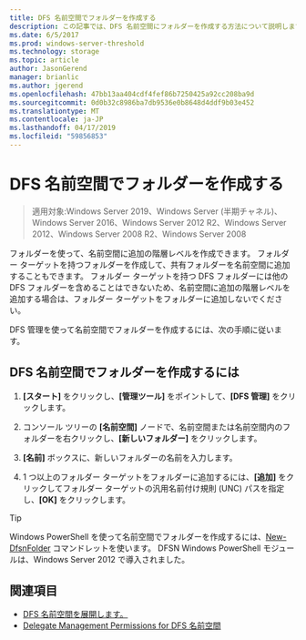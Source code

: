 ```yaml
---
title: DFS 名前空間でフォルダーを作成する
description: この記事では、DFS 名前空間にフォルダーを作成する方法について説明します。
ms.date: 6/5/2017
ms.prod: windows-server-threshold
ms.technology: storage
ms.topic: article
author: JasonGerend
manager: brianlic
ms.author: jgerend
ms.openlocfilehash: 47bb13aa404cdf4fef86b7250425a92cc208ba9d
ms.sourcegitcommit: 0d0b32c8986ba7db9536e0b8648d4ddf9b03e452
ms.translationtype: MT
ms.contentlocale: ja-JP
ms.lasthandoff: 04/17/2019
ms.locfileid: "59856853"
---
```

# <a name="create-a-folder-in-a-dfs-namespace"></a>DFS 名前空間でフォルダーを作成する

> 適用対象:Windows Server 2019、Windows Server (半期チャネル)、Windows Server 2016、Windows Server 2012 R2、Windows Server 2012、Windows Server 2008 R2、Windows Server 2008

フォルダーを使って、名前空間に追加の階層レベルを作成できます。 フォルダー ターゲットを持つフォルダーを作成して、共有フォルダーを名前空間に追加することもできます。 フォルダー ターゲットを持つ DFS フォルダーには他の DFS フォルダーを含めることはできないため、名前空間に追加の階層レベルを追加する場合は、フォルダー ターゲットをフォルダーに追加しないでください。

DFS 管理を使って名前空間でフォルダーを作成するには、次の手順に従います。

## <a name="to-create-a-folder-in-a-dfs-namespace"></a>DFS 名前空間でフォルダーを作成するには

1.  **[スタート]** をクリックし、**[管理ツール]** をポイントして、**[DFS 管理]** をクリックします。

2.  コンソール ツリーの **[名前空間]** ノードで、名前空間または名前空間内のフォルダーを右クリックし、**[新しいフォルダー]** をクリックします。

3.  **[名前]** ボックスに、新しいフォルダーの名前を入力します。

4.  1 つ以上のフォルダー ターゲットをフォルダーに追加するには、**[追加]** をクリックしてフォルダー ターゲットの汎用名前付け規則 (UNC) パスを指定し、**[OK]** をクリックします。


> [!TIP]
> Windows PowerShell を使って名前空間でフォルダーを作成するには、[New-DfsnFolder](https://docs.microsoft.com/powershell/module/dfsn/new-dfsnfolder) コマンドレットを使います。 DFSN Windows PowerShell モジュールは、Windows Server 2012 で導入されました。


## <a name="see-also"></a>関連項目

-   [DFS 名前空間を展開します。](deploying-dfs-namespaces.md)
-   [Delegate Management Permissions for DFS 名前空間](delegate-management-permissions-for-dfs-namespaces.md)


